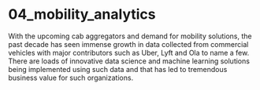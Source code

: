 # 04_mobility_analytics
With the upcoming cab aggregators and demand for mobility solutions, the past decade has seen immense growth in data collected from commercial vehicles with major contributors such as Uber, Lyft and Ola to name a few.   There are loads of innovative data science and machine learning solutions being implemented using such data and that has led to tremendous business value for such organizations. 
